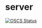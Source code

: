 # server

[![OSCS Status](https://www.oscs1024.com/platform/badge/LuKasCuiRongfeng/server.svg?size=large)](https://www.oscs1024.com/project/LuKasCuiRongfeng/server?ref=badge_large)
